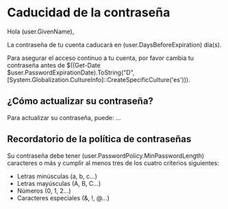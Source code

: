 ﻿# Caducidad de la contraseña

Hola $($user.GivenName),

La contraseña de tu cuenta caducará en $($user.DaysBeforeExpiration) día(s).

Para asegurar el acceso continuo a tu cuenta, por favor cambia tu contraseña antes de $((Get-Date $user.PasswordExpirationDate).ToString("D", [System.Globalization.CultureInfo]::CreateSpecificCulture('es'))).

## ¿Cómo actualizar su contraseña?

Para actualizar su contraseña, puede: ...

## Recordatorio de la política de contraseñas

Su contraseña debe tener $($user.PasswordPolicy.MinPasswordLength) caracteres o más y cumplir al menos tres de los cuatro criterios siguientes:

- Letras minúsculas (a, b, c...)
- Letras mayúsculas (A, B, C...)
- Números (0, 1, 2...)
- Caracteres especiales (&, !, @...)
